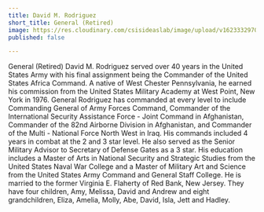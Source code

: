 ```yaml
---
title: David M. Rodriguez
short_title: General (Retired)
image: https://res.cloudinary.com/csisideaslab/image/upload/v1623332970/health-commission/Rodriguez_Headshot_guy2vk.jpg
published: false

---
```

General (Retired) David M. Rodriguez served over 40 years in the United States Army with his final assignment being the Commander of the United States Africa Command.  A native of West Chester Pennsylvania, he earned his commission from the United States Military Academy at West Point, New York in 1976.  General Rodriguez has commanded at every level to include Commanding General of Army Forces Command, Commander of the International Security Assistance Force - Joint Command in Afghanistan, Commander of the 82nd Airborne Division in Afghanistan, and Commander of the Multi - National Force North West in Iraq. His commands included 4 years in combat at the 2 and 3 star level.  He also served as the Senior Military Advisor to Secretary of Defense Gates as a 3 star.  His education includes a Master of Arts in National Security and Strategic Studies from the United States Naval War College and a Master of Military Art and Science from the United States Army Command and General Staff College.  He is married to the former Virginia E. Flaherty of Red Bank, New Jersey.  They have four children, Amy, Melissa, David and Andrew and eight grandchildren, Eliza, Amelia, Molly, Abe, David, Isla, Jett and Hadley.